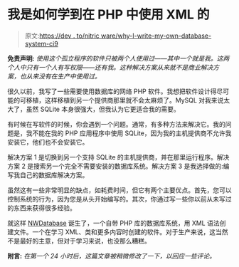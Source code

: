 # 我是如何学到在 PHP 中使用 XML 的

> 原文:[https://dev . to/nitric ware/why-I-write-my-own-database-system-ci9](https://dev.to/nitricware/why-i-wrote-my-own-database-system-ci9)

**免责声明:** *使用这个孤立程序的软件只被两个人使用过——其中一个就是我。这两个人中只有一个人有写权限——还有我。这种解决方案从来就不是商业解决方案，也从来没有在生产中使用过。*

很久以前，我写了一些需要使用数据库的网络 PHP 软件。我想把软件设计得尽可能的可移植，这样移植到另一个提供商那里就不会太麻烦了。MySQL 对我来说太大了，虽然 SQLite 本身很强大，但我认为它更适合我的需要。

有时候在写软件的时候，你会遇到一个问题。通常，有多种方法来解决它。我的问题是，我不能在我的 PHP 应用程序中使用 SQLite，因为我的主机提供商不允许我安装它，他们也不会安装它。

解决方案 1 是切换到另一个支持 SQLite 的主机提供商，并在那里运行程序。解决方案 2 是搜索另一个完全不需要安装的数据库系统。解决方案 3 是我选择做的:编写我自己的数据库解决方案。

虽然这有一些非常明显的缺点，如耗费时间，但它有两个主要优点。首先，您可以控制系统的行为，因为您是从头开始编写的。其次，你通过写一些你以前从未写过的东西来获得很多经验。

就这样 [NWDatabase](https://github.com/nitricware/NWDataBase) 诞生了，一个自带 PHP 库的数据库系统，用 XML 语法创建文件。一个在学习 XML、类和更多内容时创建的软件。对于生产来说，这当然不是最好的主意，但对于学习来说，也没那么糟糕。

**附言:** *在第一个 24 小时后，这篇文章被稍微修改了一下，以回应一些评论。*